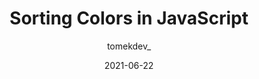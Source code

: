 ---
author: tomekdev_
date: 2021-06-22
permalink: false
tags:
  - javascript
  - sorting
  - colors
target_url: https://tomekdev.com/posts/sorting-colors-in-js
title: Sorting Colors in JavaScript
---